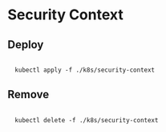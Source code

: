 # Security Context

## Deploy

```shell

  kubectl apply -f ./k8s/security-context

```

## Remove

```shell

  kubectl delete -f ./k8s/security-context

```

